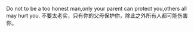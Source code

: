 Do not to be a too honest man,only your parent can protect you,others all may hurt you.
不要太老实，只有你的父母保护你，除此之外所有人都可能伤害你。